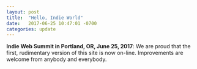 ```yaml
---
layout: post
title:  "Hello, Indie World"
date:   2017-06-25 10:47:01 -0700
categories: update
---
```


**Indie Web Summit in Portland, OR, June 25, 2017**: We are proud that the
first, rudimentary version of this site is now on-line. Improvements
are welcome from anybody and everybody.
